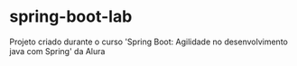 # spring-boot-lab
Projeto criado durante o curso 'Spring Boot: Agilidade no desenvolvimento java com Spring' da Alura
